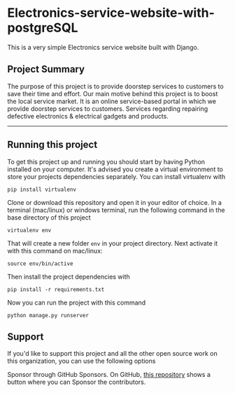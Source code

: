 # Electronics-service-website-with-postgreSQL

This is a very simple Electronics service website built with Django.

## Project Summary

The purpose of this project is to provide doorstep services to customers to save their time and effort. Our main motive behind this project is to boost the local service market. It is an online service-based portal in which we provide doorstep services to customers. Services regarding repairing defective electronics & electrical gadgets and products.

---

## Running this project

To get this project up and running you should start by having Python installed on your computer. It's advised you create a virtual environment to store your projects dependencies separately. You can install virtualenv with

```
pip install virtualenv
```

Clone or download this repository and open it in your editor of choice. In a terminal (mac/linux) or windows terminal, run the following command in the base directory of this project

```
virtualenv env
```

That will create a new folder `env` in your project directory. Next activate it with this command on mac/linux:

```
source env/bin/active
```

Then install the project dependencies with

```
pip install -r requirements.txt
```

Now you can run the project with this command

```
python manage.py runserver
```

## Support

If you'd like to support this project and all the other open source work on this organization, you can use the following options

Sponsor through GitHub Sponsors. On GitHub, [this repository](https://github.com/shahulhameed09/Electronics-service-website-with-postgreSQL) shows a button where you can Sponsor the contributors.
